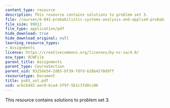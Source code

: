 ```yaml
---
content_type: resource
description: This resource contains solutions to problem set 3.
file: /courses/6-041-probabilistic-systems-analysis-and-applied-probability-spring-2006/acbcbdd2aec9bca43f975b1c37d8cc06_ps03_sol.pdf
file_size: 99812
file_type: application/pdf
hide_download: true
hide_download_original: null
learning_resource_types:
- Assignments
license: https://creativecommons.org/licenses/by-nc-sa/4.0/
ocw_type: OCWFile
parent_title: Assignments
parent_type: CourseSection
parent_uid: 9325de54-2d65-bf39-fdfd-628b4570d9ff
resourcetype: Document
title: ps03_sol.pdf
uid: acbcbdd2-aec9-bca4-3f97-5b1c37d8cc06
---
```

This resource contains solutions to problem set 3.